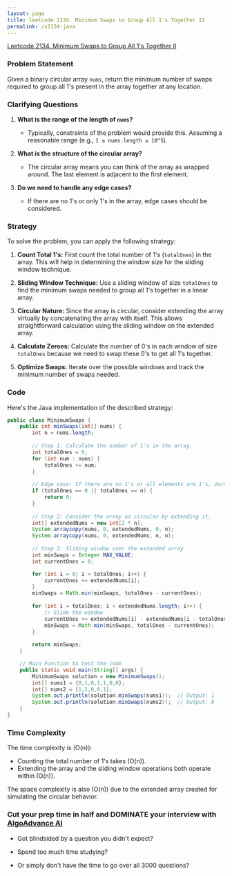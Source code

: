 ```yaml
---
layout: page
title: leetcode 2134. Minimum Swaps to Group All 1's Together II
permalink: /s2134-java
---
```

[Leetcode 2134. Minimum Swaps to Group All 1's Together II](https://algoadvance.github.io/algoadvance/l2134)
### Problem Statement

Given a binary circular array `nums`, return the minimum number of swaps required to group all 1's present in the array together at any location.

### Clarifying Questions

1. **What is the range of the length of `nums`?**
   - Typically, constraints of the problem would provide this. Assuming a reasonable range (e.g., `1 ≤ nums.length ≤ 10^5`).

2. **What is the structure of the circular array?**
   - The circular array means you can think of the array as wrapped around. The last element is adjacent to the first element.

3. **Do we need to handle any edge cases?**
   - If there are no 1's or only 1's in the array, edge cases should be considered.

### Strategy

To solve the problem, you can apply the following strategy:

1. **Count Total 1's:** First count the total number of 1's (`totalOnes`) in the array. This will help in determining the window size for the sliding window technique.
  
2. **Sliding Window Technique:** Use a sliding window of size `totalOnes` to find the minimum swaps needed to group all 1's together in a linear array.

3. **Circular Nature:** Since the array is circular, consider extending the array virtually by concatenating the array with itself. This allows straightforward calculation using the sliding window on the extended array.
  
4. **Calculate Zeroes:** Calculate the number of 0's in each window of size `totalOnes` because we need to swap these 0's to get all 1's together.

5. **Optimize Swaps:** Iterate over the possible windows and track the minimum number of swaps needed.

### Code

Here's the Java implementation of the described strategy:

```java
public class MinimumSwaps {
    public int minSwaps(int[] nums) {
        int n = nums.length;
        
        // Step 1: Calculate the number of 1's in the array.
        int totalOnes = 0;
        for (int num : nums) {
            totalOnes += num;
        }
        
        // Edge case: If there are no 1's or all elements are 1's, zero swaps needed.
        if (totalOnes == 0 || totalOnes == n) {
            return 0;
        }
        
        // Step 2: Consider the array as circular by extending it.
        int[] extendedNums = new int[2 * n];
        System.arraycopy(nums, 0, extendedNums, 0, n);
        System.arraycopy(nums, 0, extendedNums, n, n);
        
        // Step 3: Sliding window over the extended array
        int minSwaps = Integer.MAX_VALUE;
        int currentOnes = 0;

        for (int i = 0; i < totalOnes; i++) {
            currentOnes += extendedNums[i];
        }
        minSwaps = Math.min(minSwaps, totalOnes - currentOnes);
        
        for (int i = totalOnes; i < extendedNums.length; i++) {
            // Slide the window
            currentOnes += extendedNums[i] - extendedNums[i - totalOnes];
            minSwaps = Math.min(minSwaps, totalOnes - currentOnes);
        }
        
        return minSwaps;
    }

    // Main Function to test the code
    public static void main(String[] args) {
        MinimumSwaps solution = new MinimumSwaps();
        int[] nums1 = {0,1,0,1,1,0,0};
        int[] nums2 = {1,1,0,0,1};
        System.out.println(solution.minSwaps(nums1));  // Output: 1
        System.out.println(solution.minSwaps(nums2));  // Output: 0
    }
}
```

### Time Complexity

The time complexity is \(O(n)\):

- Counting the total number of 1's takes \(O(n)\).
- Extending the array and the sliding window operations both operate within \(O(n)\).

The space complexity is also \(O(n)\) due to the extended array created for simulating the circular behavior.


### Cut your prep time in half and DOMINATE your interview with [AlgoAdvance AI](https://algoAdvance.com)

- Got blindsided by a question you didn't expect?

- Spend too much time studying?

- Or simply don't have the time to go over all 3000 questions?

